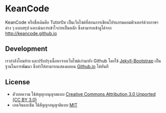 # KeanCode

KeanCode หรือชื่อเดิมคือ Tutor0x เป็นเว็บไซต์ที่สอนการเขียนโปรแกรมคอมพิวเตอร์ด้วยภาษาต่าง ๆ แบบสรุป และเน้นการเข้าใจง่ายเป็นหลัก ซึ่งสามารถเข้าดูได้จาก <http://keancode.github.io>

## Development

เรากำลังโอนย้าย และปรับปรุงเนื้อหาจากเว็บไซต์เก่ามายัง Github โดยใช้ [Jekyll-Bootstrap](http://github.com/plusjade/jekyll-bootstrap)
เป็นฐานในการพัฒนา ซึ่งทำให้สามารถแสดงผลบน [Github.io](http://pages.github.com/) ได้ทันที

## License

- ตัวบทความ ใช้สํญญาอนุญาตแบบ [Creative Commons Attribution 3.0 Unported (CC BY 3.0)](http://creativecommons.org/licenses/by/3.0/)
- เอนจินและธีม ใช้สัญญาอนุญาติแบบ [MIT](http://www.opensource.org/licenses/MIT)
